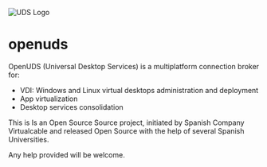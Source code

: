 ![UDS Logo](https://www.udsenterprise.com/static//img/logoUDSNav.png)

openuds
=======

OpenUDS (Universal Desktop Services) is a multiplatform connection broker for:
- VDI: Windows and Linux virtual desktops administration and deployment
- App virtualization
- Desktop services consolidation

This is Is an Open Source Source project, initiated by Spanish Company ​Virtualcable and released Open Source with the help of several Spanish Universities.

Any help provided will be welcome.
